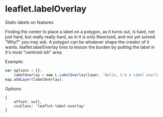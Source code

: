 leaflet.labelOverlay
====================

Static labels on features

Finding the center to place a label on a polygon, as it turns out, is hard, not just hard, but really really hard, as in it is only theorized, and not yet solved.
"Why?" you may ask.
A polygon can be whatever shape the creator of it wants.
leaflet.labelOverlay tries to lesson the burden by putting the label in it's most "centroid-ish" area.


Example:
```javascript
var options = {},
	labelOverlay = new L.LabelOverlay(layer, "Hello, I'm a label overlay", options);
map.addLayer(labelOverlay);
```

Options:
```
{
	offset: null,
	cssClass: 'leaflet-label-overlay'
}
```